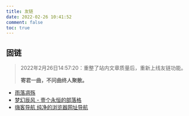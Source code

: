 ```yaml
---
title: 友链
date: 2022-02-26 10:41:52
comment: false
toc: true
---
```


## 固链

> 2022年2月26日14:57:20：重整了站内文章质量后，重新上线友链功能。
> 
> **寄君一曲，不问曲终人聚散。**

- [雨落凋殇](https://rainss.cn/)
- [梦幻辰风 - 壹个永恒的部落格](https://www.mhcf.net/)
- [嗨客导航 纯净的浏览器网址导航](https://hik.win/link/)
